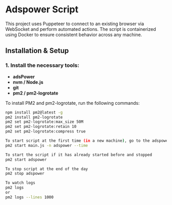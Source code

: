 # Adspower Script

This project uses Puppeteer to connect to an existing browser via WebSocket and perform automated actions. The script is containerized using Docker to ensure consistent behavior across any machine.

## Installation & Setup

### 1. Install the necessary tools:

- **adsPower**
- **nvm / Node.js**
- **git**
- **pm2 / pm2-logrotate**

To install PM2 and pm2-logrotate, run the following commands:

```bash
npm install pm2@latest -g
pm2 install pm2-logrotate
pm2 set pm2-logrotate:max_size 50M
pm2 set pm2-logrotate:retain 10
pm2 set pm2-logrotate:compress true

To start script at the first time (in a new machine), go to the adspower folder and right click -  “open git bash here”
pm2 start main.js -n adspower --time

To start the script if it has already started before and stopped
pm2 start adspower

To stop script at the end of the day
pm2 stop adspower

To watch logs
pm2 logs
or 
pm2 logs --lines 1000